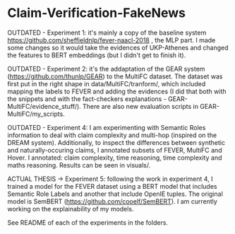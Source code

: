 # Claim-Verification-FakeNews

OUTDATED - Experiment 1: it's mainly a copy of the baseline system https://github.com/sheffieldnlp/fever-naacl-2018 , the MLP part. I made some changes so it would take the evidences of UKP-Athenes and changed the features to BERT embeddings (but I didn't get to finish it). 

OUTDATED - Experiment 2: it's the addaptation of the GEAR system (https://github.com/thunlp/GEAR) to the MultiFC dataset. The dataset was first put in the right shape in data/MultiFC/tranform/, which included mapping the labels to FEVER and adding the evidences (I did that both with the snippets and with the fact-checkers explanations - GEAR-MultiFC/evidence_stuff/). There are also new evaluation scripts in GEAR-MultiFC/my_scripts. 

OUTDATED - Experiment 4: I am experimenting with Semantic Roles information to deal with claim complexity and multi-hop (inspired on the DREAM system). Additionally, to inspect the differences between synthetic and naturally-occuring claims, I annotated subsets of FEVER, MultiFC and Hover. I annotated: claim complexity, time reasoning, time complexity and maths reasoning. Results can be seen in visuals/.

ACTUAL THESIS -> Experiment 5: following the work in experiment 4, I trained a model for the FEVER dataset using a BERT model that includes Semantic Role Labels and another that include OpenIE tuples. The original model is SemBERT (https://github.com/cooelf/SemBERT). I am currently working on the explainability of my models. 

See README of each of the experiments in the folders.
